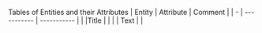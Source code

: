 Tables of Entities and their Attributes
| Entity      | Attribute   | Comment     |
|  -          | ----------- | ----------- |
|             |Title        |             |
|             | Text        |             |
